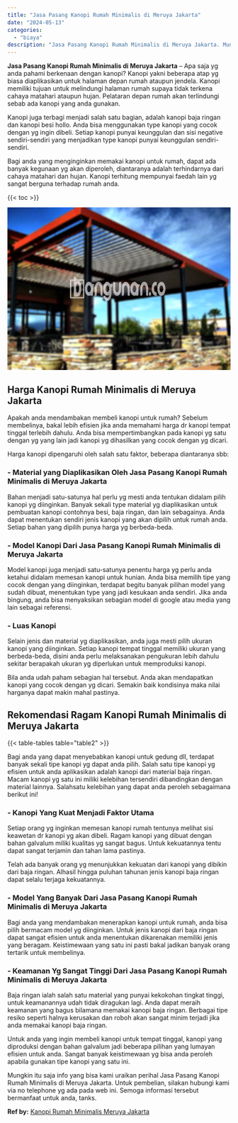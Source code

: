 ```yaml
---
title: "Jasa Pasang Kanopi Rumah Minimalis di Meruya Jakarta"
date: "2024-05-13"
categories: 
  - "biaya"
description: "Jasa Pasang Kanopi Rumah Minimalis di Meruya Jakarta. Mungkin itu saja info yang bisa kami uraikan perihal Jasa Pasang Kanopi Rumah Minimalis di Meruya Jakar..."
---
```


**Jasa Pasang Kanopi Rumah Minimalis di Meruya Jakarta** – Apa saja yg anda pahami berkenaan dengan kanopi? Kanopi yakni beberapa atap yg biasa diaplikasikan untuk halaman depan rumah ataupun jendela. Kanopi memiliki tujuan untuk melindungi halaman rumah supaya tidak terkena cahaya matahari ataupun hujan. Pelataran depan rumah akan terlindungi sebab ada kanopi yang anda gunakan.

Kanopi juga terbagi menjadi salah satu bagian, adalah kanopi baja ringan dan kanopi besi hollo. Anda bisa menggunakan type kanopi yang cocok dengan yg ingin dibeli. Setiap kanopi punyai keunggulan dan sisi negative sendiri-sendiri yang menjadikan type kanopi punyai keunggulan sendiri-sendiri.

Bagi anda yang menginginkan memakai kanopi untuk rumah, dapat ada banyak kegunaan yg akan diperoleh, diantaranya adalah terhindarnya dari cahaya matahari dan hujan. Kanopi terhitung mempunyai faedah lain yg sangat berguna terhadap rumah anda.

{{< toc >}}

![Jasa Pasang Kanopi Rumah Minimalis di Meruya Jakarta](/images/harga-kanopi-minimalis-12.png)

## Harga Kanopi Rumah Minimalis di Meruya Jakarta

Apakah anda mendambakan membeli kanopi untuk rumah? Sebelum membelinya, bakal lebih efisien jika anda memahami harga dr kanopi tempat tinggal terlebih dahulu. Anda bisa mempertimbangkan pada kanopi yg satu dengan yg yang lain jadi kanopi yg dihasilkan yang cocok dengan yg dicari.

Harga kanopi dipengaruhi oleh salah satu faktor, beberapa diantaranya sbb:

### \- Material yang Diaplikasikan Oleh Jasa Pasang Kanopi Rumah Minimalis di Meruya Jakarta

Bahan menjadi satu-satunya hal perlu yg mesti anda tentukan didalam pilih kanopi yg diinginkan. Banyak sekali type material yg diaplikasikan untuk pembuatan kanopi contohnya besi, baja ringan, dan lain sebagainya. Anda dapat menentukan sendiri jenis kanopi yang akan dipilih untuk rumah anda. Setiap bahan yang dipilih punya harga yg berbeda-beda.

### \- Model Kanopi Dari Jasa Pasang Kanopi Rumah Minimalis di Meruya Jakarta

Model kanopi juga menjadi satu-satunya penentu harga yg perlu anda ketahui didalam memesan kanopi untuk hunian. Anda bisa memilih tipe yang cocok dengan yang diinginkan, terdapat begitu banyak pilihan model yang sudah dibuat, menentukan type yang jadi kesukaan anda sendiri. Jika anda bingung, anda bisa menyaksikan sebagian model di google atau media yang lain sebagai referensi.

### \- Luas Kanopi

Selain jenis dan material yg diaplikasikan, anda juga mesti pilih ukuran kanopi yang diinginkan. Setiap kanopi tempat tinggal memiliki ukuran yang berbeda-beda, disini anda perlu melaksanakan pengukuran lebih dahulu sekitar berapakah ukuran yg diperlukan untuk memproduksi kanopi.

Bila anda udah paham sebagian hal tersebut. Anda akan mendapatkan kanopi yang cocok dengan yg dicari. Semakin baik kondisinya maka nilai harganya dapat makin mahal pastinya.

## Rekomendasi Ragam Kanopi Rumah Minimalis di Meruya Jakarta

{{< table-tables table="table2" >}}

Bagi anda yang dapat menyebabkan kanopi untuk gedung dll, terdapat banyak sekali tipe kanopi yg dapat anda pilih. Salah satu tipe kanopi yg efisien untuk anda aplikasikan adalah kanopi dari material baja ringan. Macam kanopi yg satu ini miliki kelebihan tersendiri dibandingkan dengan material lainnya. Salahsatu kelebihan yang dapat anda peroleh sebagaimana berikut ini!

### \- Kanopi Yang Kuat Menjadi Faktor Utama

Setiap orang yg inginkan memesan kanopi rumah tentunya melihat sisi keawetan dr kanopi yg akan dibeli. Ragam kanopi yang dibuat dengan bahan galvalum miliki kualitas yg sangat bagus. Untuk kekuatannya tentu dapat sangat terjamin dan tahan lama pastinya.

Telah ada banyak orang yg menunjukkan kekuatan dari kanopi yang dibikin dari baja ringan. Alhasil hingga puluhan tahunan jenis kanopi baja ringan dapat selalu terjaga kekuatannya.

### \- Model Yang Banyak Dari Jasa Pasang Kanopi Rumah Minimalis di Meruya Jakarta

Bagi anda yang mendambakan menerapkan kanopi untuk rumah, anda bisa pilih bermacam model yg diinginkan. Untuk jenis kanopi dari baja ringan dapat sangat efisien untuk anda menentukan dikarenakan memiliki jenis yang beragam. Keistimewaan yang satu ini pasti bakal jadikan banyak orang tertarik untuk membelinya.

### \- Keamanan Yg Sangat Tinggi Dari Jasa Pasang Kanopi Rumah Minimalis di Meruya Jakarta

Baja ringan ialah salah satu material yang punyai kekokohan tingkat tinggi, untuk keamanannya udah tidak diragukan lagi. Anda dapat meraih keamanan yang bagus bilamana memakai kanopi baja ringan. Berbagai tipe resiko seperti halnya kerusakan dan roboh akan sangat minim terjadi jika anda memakai kanopi baja ringan.

Untuk anda yang ingin membeli kanopi untuk tempat tinggal, kanopi yang diproduksi dengan bahan galvalum jadi beberapa pilihan yang lumayan efisien untuk anda. Sangat banyak keistimewaan yg bisa anda peroleh apabila gunakan tipe kanopi yang satu ini.

Mungkin itu saja info yang bisa kami uraikan perihal Jasa Pasang Kanopi Rumah Minimalis di Meruya Jakarta. Untuk pembelian, silakan hubungi kami via no telephone yg ada pada web ini. Semoga informasi tersebut bermanfaat untuk anda, tanks.

**Ref by:**  [Kanopi Rumah Minimalis Meruya Jakarta](https://id.wikipedia.org/wiki/Kanopi)
